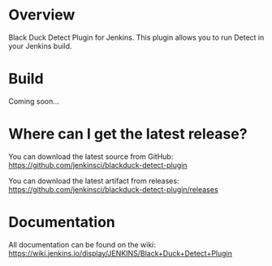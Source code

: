 # Overview
Black Duck Detect Plugin for Jenkins. This plugin allows you to run Detect in your Jenkins build.

# Build
Coming soon...

# Where can I get the latest release?

You can download the latest source from GitHub: https://github.com/jenkinsci/blackduck-detect-plugin

You can download the latest artifact from releases: https://github.com/jenkinsci/blackduck-detect-plugin/releases

# Documentation
All documentation can be found on the wiki: https://wiki.jenkins.io/display/JENKINS/Black+Duck+Detect+Plugin

